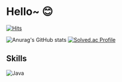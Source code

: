 # Hello~ 😊

[![Hits](https://hits.seeyoufarm.com/api/count/incr/badge.svg?url=https%3A%2F%2Fgithub.com%2FJYCuzz&count_bg=%2379C83D&title_bg=%2300E997&icon=mixcloud.svg&icon_color=%23E7E7E7&title=%EB%B0%A9%EB%AC%B8&edge_flat=false)](https://hits.seeyoufarm.com)

![Anurag's GitHub stats](https://github-readme-stats.vercel.app/api?username=JYCuzz&theme=radical&show_icons=true) [![Solved.ac Profile](http://mazassumnida.wtf/api/v2/generate_badge?boj=hanafos944)](https://solved.ac/hanafos944/)

## Skills
![Java](https://img.shields.io/badge/Java-007396.svg?&style=for-the-badge&logo=Java&logoColor=white)
<!--
**JYCuzz/JYCuzz** is a ✨ _special_ ✨ repository because its `README.md` (this file) appears on your GitHub profile.

Here are some ideas to get you started:

- 🔭 I’m currently working on ...
- 🌱 I’m currently learning ...
- 👯 I’m looking to collaborate on ...
- 🤔 I’m looking for help with ...
- 💬 Ask me about ...
- 📫 How to reach me: ...
- 😄 Pronouns: ...
- ⚡ Fun fact: ...
-->
